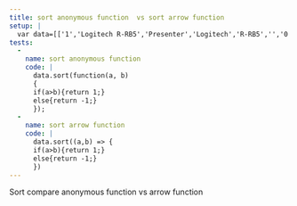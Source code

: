 ```yaml
---
title: sort anonymous function  vs sort arrow function
setup: |
  var data=[['1','Logitech R-RB5','Presenter','Logitech','R-RB5','','0'],['2','Logitech R700','Presenter','Logitech','R700','','0'],['3','Lite-On eTAU108-01 2','USB DVD Laufwerk','Lite-On','eTAU108-01 2','','0'],['4','Asus F9D0AP028641','USB DVD Laufwerk','Asus','F9D0AP028641','','0'],['5','Teac FD-05PUW','USB Diskettenlaufwerk','Teac','FD-05PUW','','0'],['6','Fluke 8840A','Multimeter','Fluke','8840A','5 1/2 digit, True RMS AC, IEEE-488 Interface, 2/4-wire ','264504']];
tests:
  -
    name: sort anonymous function 
    code: |
      data.sort(function(a, b)
      {
      if(a>b){return 1;}
      else{return -1;}
      });
  -
    name: sort arrow function
    code: |
      data.sort((a,b) => {
      if(a>b){return 1;}
      else{return -1;}
      })
---
```

Sort compare anonymous function vs arrow function
